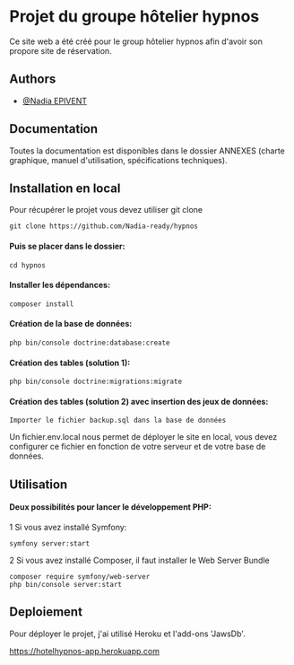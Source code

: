 
# Projet du groupe hôtelier hypnos

Ce site web a été créé pour le group hôtelier hypnos afin d'avoir son propore site de réservation.




## Authors

- [@Nadia EPIVENT](https://github.com/Nadia-ready/hypnos)


## Documentation

Toutes la documentation est disponibles dans le dossier ANNEXES (charte graphique, manuel d'utilisation, spécifications techniques).




## Installation en local

Pour récupérer le projet vous devez utiliser git clone
```
git clone https://github.com/Nadia-ready/hypnos
```


#### Puis se placer dans le dossier:
```
cd hypnos
```
#### Installer les dépendances:
```
composer install
```
#### Création de la base de données:
```
php bin/console doctrine:database:create
```
#### Création des tables (solution 1):
```
php bin/console doctrine:migrations:migrate
```
#### Création des tables (solution 2) avec insertion des jeux de données:
```
Importer le fichier backup.sql dans la base de données
```
Un fichier.env.local nous permet de déployer le site en local, vous devez configurer ce fichier en fonction de votre serveur et de votre base de données.



    
## Utilisation

#### Deux possibilités pour lancer le développement PHP:
1 Si vous avez installé Symfony:
```
symfony server:start
```

2 Si vous avez installé Composer, il faut installer le Web Server Bundle
```
composer require symfony/web-server
php bin/console server:start
```




## Deploiement

Pour déployer le projet, j'ai utilisé Heroku et l'add-ons 'JawsDb'.

https://hotelhypnos-app.herokuapp.com



